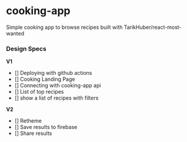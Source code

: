 # cooking-app
Simple cooking app to browse recipes built with TarikHuber/react-most-wanted


### Design Specs


**V1**

- [] Deploying with github actions
- [] Cooking Landing Page
- [] Connecting with cooking-app api
- [] List of top recipes
- [] show a list of recipes with filters

**V2**

- [] Retheme
- [] Save results to firebase
- [] Share results


